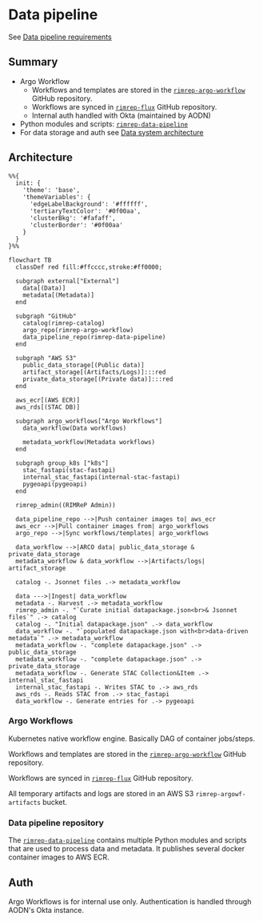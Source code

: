 # Data pipeline

See [Data pipeline requirements](../../requirements.md#data-pipeline)

## Summary

- Argo Workflow
  - Workflows and templates are stored in the [`rimrep-argo-workflow`](https://github.com/aodn/rimrep-argo-workflow/tree/main/workflows) GitHub repository.
  - Workflows are synced in [`rimrep-flux`](https://github.com/aodn/rimrep-flux) GitHub repository.
  - Internal auth handled with Okta (maintained by AODN)
- Python modules and scripts: [`rimrep-data-pipeline`](https://github.com/aodn/rimrep-data-pipeline)
- For data storage and auth see [Data system architecture](data-system.md)

## Architecture

```mermaid
%%{
  init: {
    'theme': 'base',
    'themeVariables': {
      'edgeLabelBackground': '#ffffff',
      'tertiaryTextColor': '#0f00aa',
      'clusterBkg': '#fafaff',
      'clusterBorder': '#0f00aa'
    }
  }
}%%

flowchart TB
  classDef red fill:#ffcccc,stroke:#ff0000;

  subgraph external["External"]
    data[(Data)]
    metadata[(Metadata)]
  end

  subgraph "GitHub"
    catalog(rimrep-catalog)
    argo_repo(rimrep-argo-workflow)
    data_pipeline_repo(rimrep-data-pipeline)
  end

  subgraph "AWS S3"
    public_data_storage[(Public data)]
    artifact_storage[(Artifacts/Logs)]:::red
    private_data_storage[(Private data)]:::red
  end

  aws_ecr[(AWS ECR)]
  aws_rds[(STAC DB)]

  subgraph argo_workflows["Argo Workflows"]
    data_workflow(Data workflows)

    metadata_workflow(Metadata workflows)
  end

  subgraph group_k8s ["k8s"]
    stac_fastapi(stac-fastapi)
    internal_stac_fastapi(internal-stac-fastapi)
    pygeoapi(pygeoapi)
  end

  rimrep_admin((RIMReP Admin))

  data_pipeline_repo -->|Push container images to| aws_ecr
  aws_ecr -->|Pull container images from| argo_workflows
  argo_repo -->|Sync workflows/templates| argo_workflows

  data_workflow -->|ARCO data| public_data_storage & private_data_storage
  metadata_workflow & data_workflow -->|Artifacts/logs| artifact_storage

  catalog -. Jsonnet files .-> metadata_workflow

  data --->|Ingest| data_workflow
  metadata -. Harvest .-> metadata_workflow
  rimrep_admin -. "`Curate initial datapackage.json<br>& Jsonnet files`" .-> catalog
  catalog -. "Initial datapackage.json" .-> data_workflow
  data_workflow -. "`populated datapackage.json with<br>data-driven metadata`" .-> metadata_workflow
  metadata_workflow -. "complete datapackage.json" .-> public_data_storage
  metadata_workflow -. "complete datapackage.json" .-> private_data_storage
  metadata_workflow -. Generate STAC Collection&Item .-> internal_stac_fastapi
  internal_stac_fastapi -. Writes STAC to .-> aws_rds
  aws_rds -. Reads STAC from .-> stac_fastapi
  data_workflow -. Generate entries for .-> pygeoapi
```
### Argo Workflows

Kubernetes native workflow engine. Basically DAG of container jobs/steps.

Workflows and templates are stored in the [`rimrep-argo-workflow`](https://github.com/aodn/rimrep-argo-workflow/tree/main/workflows) GitHub repository.

Workflows are synced in [`rimrep-flux`](https://github.com/aodn/rimrep-flux) GitHub repository.

All temporary artifacts and logs are stored in an AWS S3 `rimrep-argowf-artifacts` bucket.

### Data pipeline repository

The [`rimrep-data-pipeline`](https://github.com/aodn/rimrep-data-pipeline) contains multiple Python modules and scripts that are used to process data and metadata. It publishes several docker container images to AWS ECR.

## Auth

Argo Workflows is for internal use only. Authentication is handled through AODN's Okta instance.
